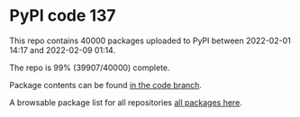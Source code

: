 # PyPI code 137

This repo contains 40000 packages uploaded to PyPI between 
2022-02-01 14:17 and 2022-02-09 01:14.

The repo is 99% (39907/40000) complete.

Package contents can be found [in the code branch](https://github.com/pypi-data/pypi-mirror-137/tree/code/packages).

A browsable package list for all repositories [all packages here](https://pypi-data.github.io/website/repositories/pypi-mirror-137).


